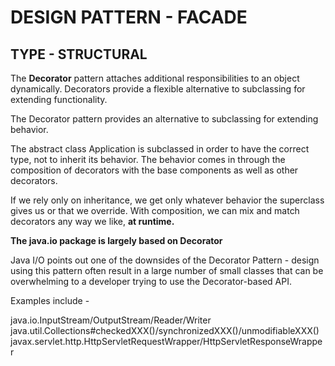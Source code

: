 DESIGN PATTERN - FACADE
==============

TYPE - STRUCTURAL
--------------

The **Decorator** pattern attaches additional responsibilities to an object dynamically. Decorators provide a flexible alternative to subclassing for extending functionality.

The Decorator pattern provides an alternative to subclassing for extending behavior. 

The abstract class Application is subclassed in order to have the correct type, not to inherit its behavior. The behavior comes in through the composition of decorators with the base components as well as other decorators.

If we rely only on inheritance, we get only whatever behavior the superclass gives us or that we override. With composition, we can mix and match decorators any way we like, **at runtime.**

**The java.io package is largely based on Decorator**

Java I/O points out one of the downsides of the Decorator Pattern - design using this pattern often result in a large number of small classes that can be overwhelming to a developer trying to use the Decorator-based API.

Examples include - 

java.io.InputStream/OutputStream/Reader/Writer
java.util.Collections#checkedXXX()/synchronizedXXX()/unmodifiableXXX()
javax.servlet.http.HttpServletRequestWrapper/HttpServletResponseWrapper




